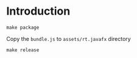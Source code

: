 # Introduction

``` shell
make package
```

Copy the `bundle.js` to `assets/rt.javafx` directory

``` shell
make release
```
